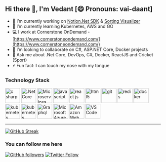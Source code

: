 ## Hi there 👋, I'm Vedant [😄 Pronouns: vai-daant]

<!--
**KoditkarVedant/KoditkarVedant** is a ✨ _special_ ✨ repository because its `README.md` (this file) appears on your GitHub profile.

Here are some ideas to get you started:
-->
- 🔭 I’m currently working on [Notion.Net SDK](https://github.com/notion-dotnet/notion-sdk-net) & [Sorting Visualizer](https://vedant-sorting-visualizer.netlify.app/)
- 🌱 I’m currently learning Kubernetes, AWS and GO
- 💻 I work at Cornerstone OnDemand - [https://www.cornerstoneondemand.com/](https://www.cornerstoneondemand.com/)
- 👯 I’m looking to collaborate on C#, ASP.NET Core, Docker projects
- 💬 Ask me about .Net Core, DevOps, C#, Docker, ReactJS and Cricket (Sport)
- ⚡ Fun fact: I can touch my nose with my tongue

### Technology Stack
<p>
  <img src="https://icongr.am/devicon/csharp-original.svg?size=48&color=000000" title="C#" alt="c sharp" height=48 width=48 />
  <img src="https://cdn.jsdelivr.net/gh/devicons/devicon/icons/dotnetcore/dotnetcore-original.svg" title=".Net Core" alt=".Net Core" height=48 width=48 />
  <img src="https://cdn.iconscout.com/icon/premium/png-256-thumb/micro-services-2159078-1814494.png" title="Microservices" alt="Microservices" height=48 width=48 />
  <img src="https://icongr.am/devicon/javascript-original.svg?size=48&color=000000" title="JavaScript" alt="javascript" height=48 width=48 />
  <img src="https://cdn.jsdelivr.net/gh/devicons/devicon/icons/react/react-original.svg" title="ReactJs" alt="react js" height=48 width=48 />
  <img src="https://icongr.am/devicon/html5-original.svg?size=48&color=000000" title="HTML5" alt="html5" height=48 width=48 />
  <img src="https://icongr.am/devicon/git-original.svg?size=48&color=000000" title="GIT" alt="git" height=48 width=48 />
  <img src="https://icongr.am/devicon/redis-original.svg?size=48&color=000000" title="Redis" alt="redis" height=48 width=48 />
  <img src="https://icongr.am/devicon/docker-original.svg?size=48&color=000000" title="Docker" alt="docker" height=48 width=48 />
  <img src="https://cdn.jsdelivr.net/gh/devicons/devicon/icons/kubernetes/kubernetes-plain.svg" title="Kubernetes" alt="kubernetes" height=48 width=48 />
  <img src="https://cdn.jsdelivr.net/gh/devicons/devicon/icons/go/go-original.svg" title="Kubernetes" alt="kubernetes" height=48 width=48 />
  <img src="https://cdn.jsdelivr.net/gh/devicons/devicon/icons/graphql/graphql-plain.svg" title="Graphql" alt="Graphql" height=48 width=48 />
  <img src="https://cdn.jsdelivr.net/gh/devicons/devicon/icons/azure/azure-original.svg" title="Microsoft Azure" alt="Microsoft Azure" height=48 width=48 />
  <img src="https://cdn.jsdelivr.net/gh/devicons/devicon/icons/amazonwebservices/amazonwebservices-original.svg" title="Amazon Web Services" alt="Amazon Web Services" height=48 width=48 />
  <img src="https://cdn.jsdelivr.net/gh/devicons/devicon/icons/vscode/vscode-original.svg" title="VS Code" alt="VS Code" height=48 width=48 />
</p>

---

[![GitHub Streak](http://github-readme-streak-stats.herokuapp.com?user=KoditkarVedant&theme=github-dark&date_format=M%20j%5B%2C%20Y%5D)](https://github.com/KoditkarVedant)

### You can follow me here
[![GitHub followers](https://img.shields.io/github/followers/KoditkarVedant?label=Follow%20%40KoditkarVedant&style=for-the-badge)](https://github.com/KoditkarVedant)
[![Twitter Follow](https://img.shields.io/twitter/follow/vedantkoditkar?style=for-the-badge)](https://twitter.com/vedantkoditkar)
<!--
[![GitHub Sponsor](https://img.shields.io/badge/SUPPORT%20AT-GITHUB-blue?style=for-the-badge)](https://github.com/sponsors/KoditkarVedant)
-->
<!--
<hr/>
<p align="center">
📫 How to reach me
<br/><br/>
<a href="https://twitter.com/vedantkoditkar" target="_blank" alt="twitter">
  <img src="https://raw.githubusercontent.com/KoditkarVedant/KoditkarVedant/master/twitter.svg" width="20" height="20" />
</a> <a href="https://www.linkedin.com/in/vedantkoditkar" target="_blank" alt="linkedin">
  <img src="https://raw.githubusercontent.com/KoditkarVedant/KoditkarVedant/master/linkedin.svg" width="20" height="20" />
</a>
</p>
-->
